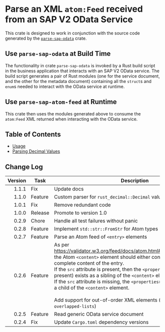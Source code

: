 # Parse an XML `atom:Feed` received from an SAP V2 OData Service

This crate is designed to work in conjunction with the source code generated by the [`parse-sap-odata`](https://crates.io/crates/parse-sap-odata) crate.

## Use `parse-sap-odata` at Build Time

The functionality in crate `parse-sap-odata` is invoked by a Rust build script in the business application that interacts with an SAP V2 OData service.  The build script generates a pair of Rust modules (one for the service document, and the other for the metadata document) containing all the `struct`s and `enum`s needed to interact with the OData service at runtime.

## Use `parse-sap-atom-feed` at Runtime

This crate then uses the modules generated above to consume the `atom:Feed` XML returned when interacting with the OData service.

## Table of Contents

* [Usage](./docs/usage.md)
* [Parsing Decimal Values](./docs/decimals.md)

## Change Log

| Version | Task    | Description                                                                                                                                                                                                                                                                                                                                                                                                                                                                                                                  |
|--------:|---------|------------------------------------------------------------------------------------------------------------------------------------------------------------------------------------------------------------------------------------------------------------------------------------------------------------------------------------------------------------------------------------------------------------------------------------------------------------------------------------------------------------------------------|
|   1.1.1 | Fix     | Update docs                                                                                                                                                                                                                                                                                                                                                                                                                                                                                                                  |
|   1.1.0 | Feature | Custom parser for `rust_decimal::Decimal` values                                                                                                                                                                                                                                                                                                                                                                                                                                                                             |
|   1.0.1 | Fix     | Remove redundant code                                                                                                                                                                                                                                                                                                                                                                                                                                                                                                        |
|   1.0.0 | Release | Promote to version 1.0                                                                                                                                                                                                                                                                                                                                                                                                                                                                                                       |
|   0.2.9 | Chore   | Handle all test failures without panic                                                                                                                                                                                                                                                                                                                                                                                                                                                                                       |
|   0.2.8 | Feature | Implement `std::str::FromStr` for Atom types                                                                                                                                                                                                                                                                                                                                                                                                                                                                                 |
|   0.2.7 | Feature | Parse an Atom feed of `<entry>` elements                                                                                                                                                                                                                                                                                                                                                                                                                                                                                     |
|   0.2.6 | Feature | As per <https://validator.w3.org/feed/docs/atom.html#requiredEntryElements>, the Atom `<content>` element should either contain or link to, the complete content of the entry.<br>If the `src` attribute is present, then the `<properties>` element (if present) exists as a sibling of the `<content>` element.<br>If the `src` attribute is missing, the `<properties>` element must exist as a child of the `<content>` element.<br><br>Add support for out-of-order XML elements (quick-xml feature `overlapped-lists`) |
|   0.2.5 | Feature | Read generic OData service document                                                                                                                                                                                                                                                                                                                                                                                                                                                                                          |
|   0.2.4 | Fix     | Update `Cargo.toml` dependency versions                                                                                                                                                                                                                                                                                                                                                                                                                                                                                      |
